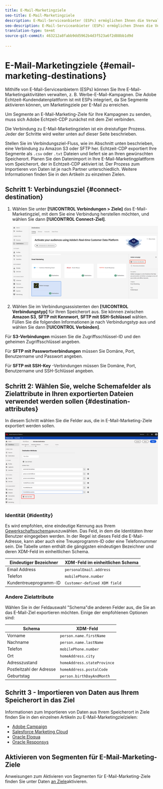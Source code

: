 ```yaml
---
title: E-Mail-Marketingziele
seo-title: E-Mail-Marketingziele
description: E-Mail-Serviceanbieter (ESPs) ermöglichen Ihnen die Verwaltung Ihrer E-Mail-Marketingaktivitäten, z. B. zum Senden von Werbe-E-Mail-Kampagnen.
seo-description: E-Mail-Serviceanbieter (ESPs) ermöglichen Ihnen die Verwaltung Ihrer E-Mail-Marketingaktivitäten, z. B. zum Senden von Werbe-E-Mail-Kampagnen.
translation-type: tm+mt
source-git-commit: 463212a8fabb9dd5962b4d3f523a6f2d88bb1d9d

---
```



# E-Mail-Marketingziele {#email-marketing-destinations}

Mithilfe von E-Mail-Serviceanbietern (ESPs) können Sie Ihre E-Mail-Marketingaktivitäten verwalten, z. B. Werbe-E-Mail-Kampagnen. Die Adobe Echtzeit-Kundendatenplattform ist mit ESPs integriert, da Sie Segmente aktivieren können, um Marketingziele per E-Mail zu erreichen.

Um Segmente an E-Mail-Marketing-Ziele für Ihre Kampagnen zu senden, muss sich Adobe Echtzeit-CDP zunächst mit dem Ziel verbinden.

Die Verbindung zu E-Mail-Marketingzielen ist ein dreistufiger Prozess. Jeder der Schritte wird weiter unten auf dieser Seite beschrieben.

Stellen Sie im Verbindungsziel-Fluss, wie im Abschnitt unten beschrieben, eine Verbindung zu Amazon S3 oder SFTP her. Echtzeit-CDP exportiert Ihre Segmente als `.csv` oder `.txt` Dateien und liefert sie an Ihren gewünschten Speicherort. Planen Sie den Datenimport in Ihre E-Mail-Marketingplattform vom Speicherort, der in Echtzeit-CDP aktiviert ist. Der Prozess zum Importieren von Daten ist je nach Partner unterschiedlich. Weitere Informationen finden Sie in den Artikeln zu einzelnen Zielen.

## Schritt 1: Verbindungsziel {#connect-destination}

1. Wählen Sie unter **[!UICONTROL Verbindungen > Ziele]** das E-Mail-Marketingziel, mit dem Sie eine Verbindung herstellen möchten, und wählen Sie dann **[!UICONTROL Connect-Ziel]**.

   ![Mit Ziel verbinden](/help/rtcdp/destinations/assets/connect-destination.png)

2. Wählen Sie im Verbindungsassistenten den **[!UICONTROL Verbindungstyp]** für Ihren Speicherort aus. Sie können zwischen **Amazon S3**, **SFTP mit Kennwort**, **SFTP mit SSH-Schlüssel** wählen. Füllen Sie die folgenden Informationen je nach Verbindungstyp aus und wählen Sie dann **[!UICONTROL Verbinden]**.

Für **S3-Verbindungen** müssen Sie die Zugriffsschlüssel-ID und den geheimen Zugriffsschlüssel angeben.

Für **SFTP mit Passwortverbindungen** müssen Sie Domäne, Port, Benutzername und Passwort angeben.

Für **SFTP mit SSH-Key** -Verbindungen müssen Sie Domäne, Port, Benutzername und SSH-Schlüssel angeben.

## Schritt 2: Wählen Sie, welche Schemafelder als Zielattribute in Ihren exportierten Dateien verwendet werden sollen {#destination-attributes}

In diesem Schritt wählen Sie die Felder aus, die in E-Mail-Marketing-Ziele exportiert werden sollen.

![Zielattribute](/help/rtcdp/destinations/assets/destination-attributes.png)

### Identität {#identity}

Es wird empfohlen, eine eindeutige Kennung aus Ihrem [Gewerkschaftsschema](https://www.adobe.io/apis/experienceplatform/home/profile-identity-segmentation/profile-identity-segmentation-services.html#!api-specification/markdown/narrative/technical_overview/unified_profile_architectural_overview/unified_profile_architectural_overview.md)auszuwählen. Das Feld, in dem die Identitäten Ihrer Benutzer eingegeben werden. In der Regel ist dieses Feld die E-Mail-Adresse, kann aber auch eine Treueprogramm-ID oder eine Telefonnummer sein. Die Tabelle unten enthält die gängigsten eindeutigen Bezeichner und deren XDM-Feld im einheitlichen Schema.

| Eindeutiger Bezeichner | XDM-Feld im einheitlichen Schema |
---------|----------
| Email Address | `personalEmail.address` |
| Telefon | `mobilePhone.number` |
| Kundentreueprogramm-ID | `Customer-defined XDM field` |

### Andere Zielattribute

Wählen Sie in der Feldauswahl &quot;Schema&quot;die anderen Felder aus, die Sie an das E-Mail-Ziel exportieren möchten. Einige der empfohlenen Optionen sind:

| Schema | XDM-Feld |
---------|----------
| Vorname | `person.name.firstName` |
| Nachname | `person.name.lastName` |
| Telefon | `mobilePhone.number` |
| Ort | `homeAddress.city` |
| Adresszustand | `homeAddress.stateProvince` |
| Postleitzahl der Adresse | `homeAddress.postalCode` |
| Geburtstag | `person.birthDayAndMonth` |

## Schritt 3 - Importieren von Daten aus Ihrem Speicherort in das Ziel

Informationen zum Importieren von Daten aus Ihrem Speicherort in Ziele finden Sie in den einzelnen Artikeln zu E-Mail-Marketingzielzielen:

* [Adobe Campaign](/help/rtcdp/destinations/adobe-campaign-destination.md#import-data-into-campaign)
* [Salesforce Marketing Cloud](/help/rtcdp/destinations/salesforce-marketing-cloud-destination.md#import-data-into-salesforce)
* [Oracle Eloqua](/help/rtcdp/destinations/oracle-eloqua-destination.md#import-data-into-eloqua)
* [Oracle Responsys](/help/rtcdp/destinations/oracle-responsys-destination.md#import-data-into-responsys)

## Aktivieren von Segmenten für E-Mail-Marketing-Ziele

Anweisungen zum Aktivieren von Segmenten für E-Mail-Marketing-Ziele finden Sie unter Daten [an Ziele](/help/rtcdp/destinations/activate-destinations.md)aktivieren.